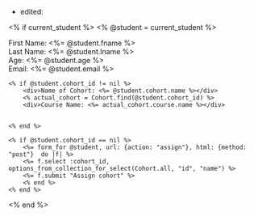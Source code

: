  - edited:

 <% if current_student %>
	<% @student =  current_student  %>
	<div>First Name: <%= @student.fname %></div>
	<div>Last Name: <%= @student.lname %></div>
	<div>Age: <%= @student.age %></div>
	<div>Email: <%= @student.email %></div>
	
	<% if @student.cohort_id != nil %>
		<div>Name of Cohort: <%= @student.cohort.name %></div>
		<% actual_cohort = Cohort.find(@student.cohort_id) %>
		<div>Course Name: <%= actual_cohort.course.name %></div>


	<% end %>

	<% if @student.cohort_id == nil %>
		<%= form_for @student, url: {action: "assign"}, html: {method: "post"}  do |f| %>
		<%= f.select :cohort_id, options_from_collection_for_select(Cohort.all, "id", "name") %>
		<%= f.submit "Assign cohort" %>
		<% end %>
	<% end %>

	

<% end %>